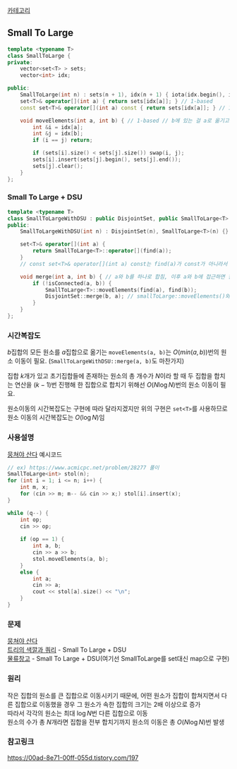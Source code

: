 [카테고리](/README.md)
## Small To Large
```cpp
template <typename T>
class SmallToLarge {
private:
    vector<set<T> > sets;
    vector<int> idx;

public:
    SmallToLarge(int n) : sets(n + 1), idx(n + 1) { iota(idx.begin(), idx.end(), 0); }
    set<T>& operator[](int a) { return sets[idx[a]]; } // 1-based
    const set<T>& operator[](int a) const { return sets[idx[a]]; } // 1-based

    void moveElements(int a, int b) { // 1-based // b에 있는 걸 a로 옮기고 b는 공집합으로 만듦
        int &i = idx[a];
        int &j = idx[b];
        if (i == j) return;

        if (sets[i].size() < sets[j].size()) swap(i, j);
        sets[i].insert(sets[j].begin(), sets[j].end());
        sets[j].clear();
    }
};
```
### Small To Large + DSU
```cpp
template <typename T>
class SmallToLargeWithDSU : public DisjointSet, public SmallToLarge<T> {
public:
    SmallToLargeWithDSU(int n) : DisjointSet(n), SmallToLarge<T>(n) {}

    set<T>& operator[](int a) {
        return SmallToLarge<T>::operator[](find(a));
    }
    // const set<T>& operator[](int a) const는 find(a)가 const가 아니라서 못 함

    void merge(int a, int b) { // a와 b를 하나로 합침, 이후 a와 b에 접근하면 합쳐진 곳으로 접근됨
        if (!isConnected(a, b)) {
            SmallToLarge<T>::moveElements(find(a), find(b));
            DisjointSet::merge(b, a); // smallToLarge::moveElements()와 매개변수 순서를 반대로 둬야 함. b에서 a로 원소를 옮기므로 이후 find()함수가 a를 리턴하도록 해야 되고 이를 위해선 DSU::merge(b, a)처럼 순서가 바껴야 됨
        }
    }
};

```
### 시간복잡도
$b$집합의 모든 원소를 $a$집합으로 옮기는 `moveElements(a, b)`는 $O(min(a, b))$번의 원소 이동이 필요. (`SmallToLargeWithDSU::merge(a, b)`도 마찬가지)   

집합 $k$개가 있고 초기집합들에 존재하는 원소의 총 개수가 $N$이라 할 때 두 집합을 합치는 연산을 $(k - 1)$번 진행해 한 집합으로 합치기 위해선 $O(N \log{N})$번의 원소 이동이 필요.   

원소이동의 시간복잡도는 구현에 따라 달라지겠지만 위의 구현은 `set<T>`를 사용하므로 원소 이동의 시간복잡도는 $O(\log{N})$임      

### 사용설명
[뭉쳐야 산다](https://www.acmicpc.net/problem/28277) 예시코드
```cpp
// ex) https://www.acmicpc.net/problem/28277 풀이
SmallToLarge<int> stol(n);
for (int i = 1; i <= n; i++) {
    int m, x;
    for (cin >> m; m-- && cin >> x;) stol[i].insert(x);
}

while (q--) {
    int op;
    cin >> op;
    
    if (op == 1) {
        int a, b;
        cin >> a >> b;
        stol.moveElements(a, b);
    }
    else {
        int a;
        cin >> a;
        cout << stol[a].size() << "\n";
    }
}
```

### 문제
[뭉쳐야 산다](https://www.acmicpc.net/problem/28277)   
[트리의 색깔과 쿼리](https://www.acmicpc.net/problem/17469) - Small To Large + DSU   
[물류창고](https://www.acmicpc.net/problem/28296) - Small To Large + DSU(여기선 SmallToLarge를 set대신 map으로 구현)   

### 원리
작은 집합의 원소를 큰 집합으로 이동시키기 때문에, 어떤 원소가 집합이 합쳐지면서 다른 집합으로 이동했을 경우 그 원소가 속한 집합의 크기는 2배 이상으로 증가   
따라서 각각의 원소는 최대 $\log{N}$번 다른 집합으로 이동   
원소의 수가 총 $N$개라면 집합을 전부 합치기까지 원소의 이동은 총 $O(N \log{N})$번 발생   

### 참고링크
https://00ad-8e71-00ff-055d.tistory.com/197   